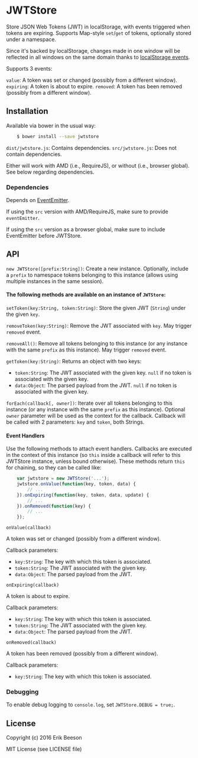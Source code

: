 # JWTStore

Store JSON Web Tokens (JWT) in localStorage, with events triggered when tokens are expiring. Supports Map-style `set`/`get` of tokens, optionally stored under a namespace.

Since it's backed by localStorage, changes made in one window will be reflected in all windows on the same domain thanks to [localStorage events](https://developer.mozilla.org/en-US/docs/Web/Events/storage).

Supports 3 events:

`value`: A token was set or changed (possibly from a different window).
`expiring`: A token is about to expire.
`removed`: A token has been removed (possibly from a different window).

## Installation

Available via bower in the usual way:

```bash
	$ bower install --save jwtstore
```

`dist/jwtstore.js`: Contains dependencies.
`src/jwtstore.js`: Does not contain dependencies.

Either will work with AMD (i.e., RequireJS), or without (i.e., browser global). See below regarding dependencies.

### Dependencies

Depends on [EventEmitter](https://github.com/Olical/EventEmitter).

If using the `src` version with AMD/RequireJS, make sure to provide `eventEmitter`.

If using the `src` version as a browser global, make sure to include EventEmitter before JWTStore.

## API

`new JWTStore([prefix:String])`: Create a new instance. Optionally, include a `prefix` to namespace tokens belonging to this instance (allows using multiple instances in the same session).

#### The following methods are available on an instance of `JWTStore`:

`setToken(key:String, token:String)`: Store the given JWT (`String`) under the given `key`.

`removeToken(key:String)`: Remove the JWT associated with `key`. May trigger `removed` event.

`removeAll()`: Remove all tokens belonging to this instance (or any instance with the same `prefix` as this instance). May trigger `removed` event.

`getToken(key:String)`: Returns an object with two keys:

* `token:String`: The JWT associated with the given key. `null` if no token is associated with the given key.
* `data:Object`: The parsed payload from the JWT. `null` if no token is associated with the given key.


`forEach(callback[, owner])`: Iterate over all tokens belonging to this instance (or any instance with the same `prefix` as this instance). Optional `owner` parameter will be used as the context for the callback. Callback will be called with 2 parameters: `key` and `token`, both Strings.

#### Event Handlers

Use the following methods to attach event handlers. Callbacks are executed in the context of this instance (so `this` inside a callback will refer to this JWTStore instance, unless bound otherwise). These methods return `this` for chaining, so they can be called like:

```javascript
	var jwtstore = new JWTStore('...');
	jwtstore.onValue(function(key, token, data) {
		// ...
	}).onExpiring(function(key, token, data, update) {
		// ...
	}).onRemoved(function(key) {
		// ...
	});
```

`onValue(callback)`

A token was set or changed (possibly from a different window).

Callback parameters:

* `key:String`: The key with which this token is associated.
* `token:String`: The JWT associated with the given key.
* `data:Object`: The parsed payload from the JWT.

`onExpiring(callback)`

A token is about to expire.

Callback parameters:

* `key:String`: The key with which this token is associated.
* `token:String`: The JWT associated with the given key.
* `data:Object`: The parsed payload from the JWT.

`onRemoved(callback)`

A token has been removed (possibly from a different window).

Callback parameters:

* `key:String`: The key with which this token is associated.

### Debugging

To enable debug logging to `console.log`, set `JWTStore.DEBUG = true;`.

## License

Copyright (c) 2016 Erik Beeson

MIT License (see LICENSE file)